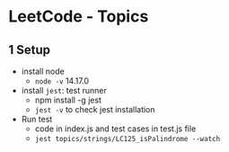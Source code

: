 # LeetCode - Topics

## 1 Setup

- install node
  - `node -v` 14.17.0
- install `jest`: test runner
  - npm install -g jest
  - `jest -v` to check jest installation
- Run test
  - code in index.js and test cases in test.js file
  - `jest topics/strings/LC125_isPalindrome --watch`
